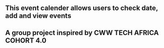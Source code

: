 ## This event calender allows users to check date, add and view events

## A group project inspired by CWW TECH AFRICA COHORT 4.0
